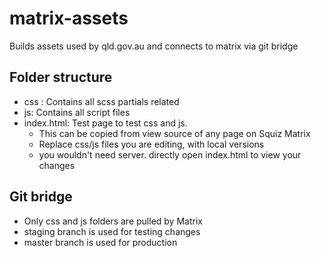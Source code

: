 # matrix-assets
Builds assets used by qld.gov.au and connects to matrix via git bridge

## Folder structure
- css : Contains all scss partials related
- js: Contains all script files
- index.html: Test page to test css and js. 
	- This can be copied from view source of any page on Squiz Matrix
	- Replace css/js files you are editing, with local versions
	- you wouldn't need server. directly open index.html to view your changes

## Git bridge
- Only css and js folders are pulled by Matrix
- staging branch is used for testing changes
- master branch is used for production
